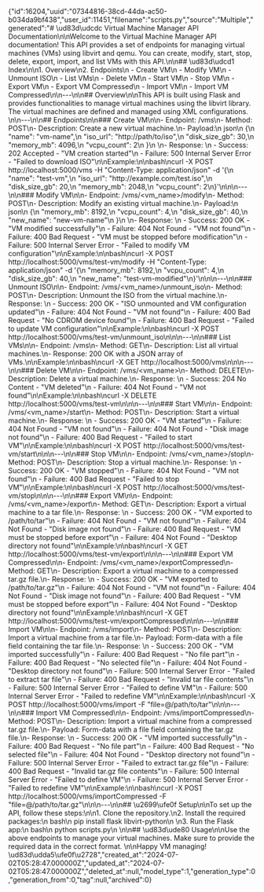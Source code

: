 {"id":16204,"uuid":"07344816-38cd-44da-ac50-b034da9bf438","user_id":11451,"filename":"scripts.py","source":"Multiple","generated":"# \ud83d\udcdc Virtual Machine Manager API Documentation\n\nWelcome to the Virtual Machine Manager API documentation! This API provides a set of endpoints for managing virtual machines (VMs) using libvirt and qemu. You can create, modify, start, stop, delete, export, import, and list VMs with this API.\n\n## \ud83d\udcd1 Index\n\n1. Overview\n2. Endpoints\n - Create VM\n - Modify VM\n - Unmount ISO\n - List VMs\n - Delete VM\n - Start VM\n - Stop VM\n - Export VM\n - Export VM Compressed\n - Import VM\n - Import VM Compressed\n\n---\n\n## Overview\n\nThis API is built using Flask and provides functionalities to manage virtual machines using the libvirt library. The virtual machines are defined and managed using XML configurations. \n\n---\n\n## Endpoints\n\n### Create VM\n\n- Endpoint: \/vms\n- Method: POST\n- Description: Create a new virtual machine.\n- Payload:\n json\n    {\n        \"name\": \"vm-name\",\n        \"iso_url\": \"http:\/\/path\/to\/iso\",\n        \"disk_size_gb\": 30,\n        \"memory_mb\": 4096,\n        \"vcpu_count\": 2\n    }\n    \n- Response: \n - Success: 202 Accepted - \"VM creation started\"\n - Failure: 500 Internal Server Error - \"Failed to download ISO\"\n\nExample:\n\nbash\ncurl -X POST http:\/\/localhost:5000\/vms -H \"Content-Type: application\/json\" -d '{\n  \"name\": \"test-vm\",\n  \"iso_url\": \"http:\/\/example.com\/test.iso\",\n  \"disk_size_gb\": 20,\n  \"memory_mb\": 2048,\n  \"vcpu_count\": 2\n}'\n\n\n---\n\n### Modify VM\n\n- Endpoint: \/vms\/<vm_name>\/modify\n- Method: POST\n- Description: Modify an existing virtual machine.\n- Payload:\n json\n    {\n        \"memory_mb\": 8192,\n        \"vcpu_count\": 4,\n        \"disk_size_gb\": 40,\n        \"new_name\": \"new-vm-name\"\n    }\n    \n- Response: \n - Success: 200 OK - \"VM modified successfully\"\n - Failure: 404 Not Found - \"VM not found\"\n - Failure: 400 Bad Request - \"VM must be stopped before modification\"\n - Failure: 500 Internal Server Error - \"Failed to modify VM configuration\"\n\nExample:\n\nbash\ncurl -X POST http:\/\/localhost:5000\/vms\/test-vm\/modify -H \"Content-Type: application\/json\" -d '{\n  \"memory_mb\": 8192,\n  \"vcpu_count\": 4,\n  \"disk_size_gb\": 40,\n  \"new_name\": \"test-vm-modified\"\n}'\n\n\n---\n\n### Unmount ISO\n\n- Endpoint: \/vms\/<vm_name>\/unmount_iso\n- Method: POST\n- Description: Unmount the ISO from the virtual machine.\n- Response: \n - Success: 200 OK - \"ISO unmounted and VM configuration updated\"\n - Failure: 404 Not Found - \"VM not found\"\n - Failure: 400 Bad Request - \"No CDROM device found\"\n - Failure: 400 Bad Request - \"Failed to update VM configuration\"\n\nExample:\n\nbash\ncurl -X POST http:\/\/localhost:5000\/vms\/test-vm\/unmount_iso\n\n\n---\n\n### List VMs\n\n- Endpoint: \/vms\n- Method: GET\n- Description: List all virtual machines.\n- Response: 200 OK with a JSON array of VMs.\n\nExample:\n\nbash\ncurl -X GET http:\/\/localhost:5000\/vms\n\n\n---\n\n### Delete VM\n\n- Endpoint: \/vms\/<vm_name>\n- Method: DELETE\n- Description: Delete a virtual machine.\n- Response: \n - Success: 204 No Content - \"VM deleted\"\n - Failure: 404 Not Found - \"VM not found\"\n\nExample:\n\nbash\ncurl -X DELETE http:\/\/localhost:5000\/vms\/test-vm\n\n\n---\n\n### Start VM\n\n- Endpoint: \/vms\/<vm_name>\/start\n- Method: POST\n- Description: Start a virtual machine.\n- Response: \n - Success: 200 OK - \"VM started\"\n - Failure: 404 Not Found - \"VM not found\"\n - Failure: 404 Not Found - \"Disk image not found\"\n - Failure: 400 Bad Request - \"Failed to start VM\"\n\nExample:\n\nbash\ncurl -X POST http:\/\/localhost:5000\/vms\/test-vm\/start\n\n\n---\n\n### Stop VM\n\n- Endpoint: \/vms\/<vm_name>\/stop\n- Method: POST\n- Description: Stop a virtual machine.\n- Response: \n - Success: 200 OK - \"VM stopped\"\n - Failure: 404 Not Found - \"VM not found\"\n - Failure: 400 Bad Request - \"Failed to stop VM\"\n\nExample:\n\nbash\ncurl -X POST http:\/\/localhost:5000\/vms\/test-vm\/stop\n\n\n---\n\n### Export VM\n\n- Endpoint: \/vms\/<vm_name>\/export\n- Method: GET\n- Description: Export a virtual machine to a tar file.\n- Response: \n - Success: 200 OK - \"VM exported to \/path\/to\/tar\"\n - Failure: 404 Not Found - \"VM not found\"\n - Failure: 404 Not Found - \"Disk image not found\"\n - Failure: 400 Bad Request - \"VM must be stopped before export\"\n - Failure: 404 Not Found - \"Desktop directory not found\"\n\nExample:\n\nbash\ncurl -X GET http:\/\/localhost:5000\/vms\/test-vm\/export\n\n\n---\n\n### Export VM Compressed\n\n- Endpoint: \/vms\/<vm_name>\/exportCompressed\n- Method: GET\n- Description: Export a virtual machine to a compressed tar.gz file.\n- Response: \n - Success: 200 OK - \"VM exported to \/path\/to\/tar.gz\"\n - Failure: 404 Not Found - \"VM not found\"\n - Failure: 404 Not Found - \"Disk image not found\"\n - Failure: 400 Bad Request - \"VM must be stopped before export\"\n - Failure: 404 Not Found - \"Desktop directory not found\"\n\nExample:\n\nbash\ncurl -X GET http:\/\/localhost:5000\/vms\/test-vm\/exportCompressed\n\n\n---\n\n### Import VM\n\n- Endpoint: \/vms\/import\n- Method: POST\n- Description: Import a virtual machine from a tar file.\n- Payload: Form-data with a file field containing the tar file.\n- Response: \n - Success: 200 OK - \"VM imported successfully\"\n - Failure: 400 Bad Request - \"No file part\"\n - Failure: 400 Bad Request - \"No selected file\"\n - Failure: 404 Not Found - \"Desktop directory not found\"\n - Failure: 500 Internal Server Error - \"Failed to extract tar file\"\n - Failure: 400 Bad Request - \"Invalid tar file contents\"\n - Failure: 500 Internal Server Error - \"Failed to define VM\"\n - Failure: 500 Internal Server Error - \"Failed to redefine VM\"\n\nExample:\n\nbash\ncurl -X POST http:\/\/localhost:5000\/vms\/import -F \"file=@\/path\/to\/tar\"\n\n\n---\n\n### Import VM Compressed\n\n- Endpoint: \/vms\/importCompressed\n- Method: POST\n- Description: Import a virtual machine from a compressed tar.gz file.\n- Payload: Form-data with a file field containing the tar.gz file.\n- Response: \n - Success: 200 OK - \"VM imported successfully\"\n - Failure: 400 Bad Request - \"No file part\"\n - Failure: 400 Bad Request - \"No selected file\"\n - Failure: 404 Not Found - \"Desktop directory not found\"\n - Failure: 500 Internal Server Error - \"Failed to extract tar.gz file\"\n - Failure: 400 Bad Request - \"Invalid tar.gz file contents\"\n - Failure: 500 Internal Server Error - \"Failed to define VM\"\n - Failure: 500 Internal Server Error - \"Failed to redefine VM\"\n\nExample:\n\nbash\ncurl -X POST http:\/\/localhost:5000\/vms\/importCompressed -F \"file=@\/path\/to\/tar.gz\"\n\n\n---\n\n## \u2699\ufe0f Setup\n\nTo set up the API, follow these steps:\n\n1. Clone the repository.\n2. Install the required packages:\n bash\n    pip install flask libvirt-python\n    \n3. Run the Flask app:\n bash\n    python scripts.py\n    \n\n## \ud83d\ude80 Usage\n\nUse the above endpoints to manage your virtual machines. Make sure to provide the required data in the correct format. \n\nHappy VM managing! \ud83d\udda5\ufe0f\u2728","created_at":"2024-07-02T05:28:47.000000Z","updated_at":"2024-07-02T05:28:47.000000Z","deleted_at":null,"model_type":1,"generation_type":0,"generation_from":0,"tag":null,"archived":0}
